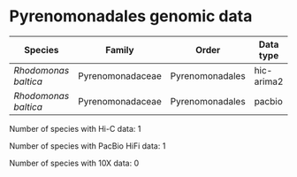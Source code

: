 # Pyrenomonadales genomic data

| Species | Family | Order | Data type |
| -- | --- | --- | --- |
| *Rhodomonas baltica* | Pyrenomonadaceae | Pyrenomonadales | hic-arima2 |
| *Rhodomonas baltica* | Pyrenomonadaceae | Pyrenomonadales | pacbio |

Number of species with Hi-C data: 1

Number of species with PacBio HiFi data: 1

Number of species with 10X data: 0
